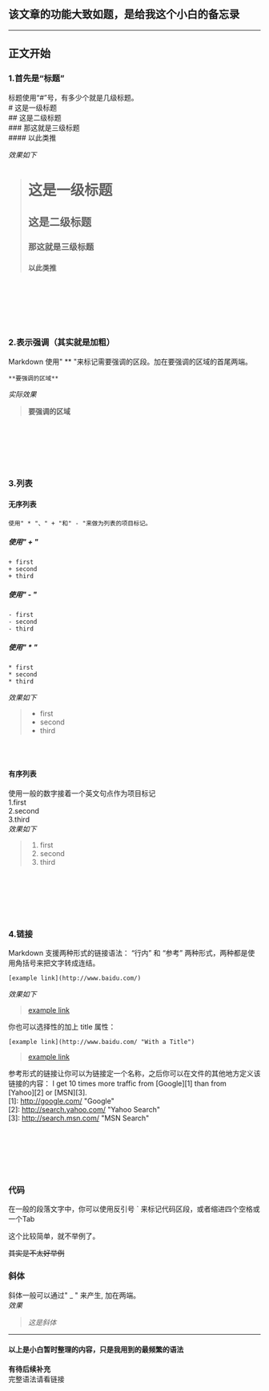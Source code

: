 ## 该文章的功能大致如题，是给我这个小白的备忘录
---
## 正文开始
### 1.首先是“标题”
标题使用“#”号，有多少个就是几级标题。  
    # 这是一级标题      
    ## 这是二级标题    
    ### 那这就是三级标题    
    #### 以此类推

    
_效果如下_
> # 这是一级标题    
> ## 这是二级标题  
> ### 那这就是三级标题  
> #### 以此类推  
<br/>
<br/>
<br/>	
<br/>	
<br/>	

### 2.表示强调（其实就是加粗）
Markdown 使用" ** "来标记需要强调的区段。加在要强调的区域的首尾两端。

	**要强调的区域**
	
_实际效果_
> **要强调的区域**  
<br/>	
<br/>	
<br/>
<br/>
<br/>		

### 3.列表
#### 无序列表
	使用" * "、" + "和" - "来做为列表的项目标记。
##### 使用" + "
	+ first
	+ second
	+ third
##### 使用" - "
	- first  
	- second
	- third  
##### 使用" * "
	* first  
	* second  
	* third  
	
_效果如下_

> + first  
> + second  
> + third  
<br/>	
<br/>	

#### 有序列表
使用一般的数字接着一个英文句点作为项目标记  
	1.first  
	2.second  
	3.third  
_效果如下_
> 1. first
> 2. second
> 3. third


<br/>	
<br/>	
<br/>
<br/>
<br/>	

### 4.链接
Markdown 支援两种形式的链接语法： “行内” 和 “参考” 两种形式，两种都是使用角括号来把文字转成连结。  

	[example link](http://www.baidu.com/)

_效果如下_

> [example link](http://www.baidu.com/)  
	

你也可以选择性的加上 title 属性：  

	[example link](http://www.baidu.com/ "With a Title")
	
> [example link](http://www.baidu.com/ "with a Title")  

参考形式的链接让你可以为链接定一个名称，之后你可以在文件的其他地方定义该链接的内容：
I get 10 times more traffic from [Google][1] than from  
[Yahoo][2] or [MSN][3].    
[1]: http://google.com/ "Google"     
[2]: http://search.yahoo.com/ "Yahoo Search"    
[3]: http://search.msn.com/ "MSN Search"  
  
  
 <br/>
 <br/>
 <br/>
 <br/>
 <br/>

### 代码

在一般的段落文字中，你可以使用反引号 ` 来标记代码区段，或者缩进四个空格或一个Tab  

这个比较简单，就不举例了。  	

~~其实是不太好举例~~

### 斜体
斜体一般可以通过" _ " 来产生, 加在两端。  
_效果_
> _这是斜体_   
---

#### 以上是小白暂时整理的内容，只是我用到的最频繁的语法
**有待后续补充**  
完整语法请看链接  

 


